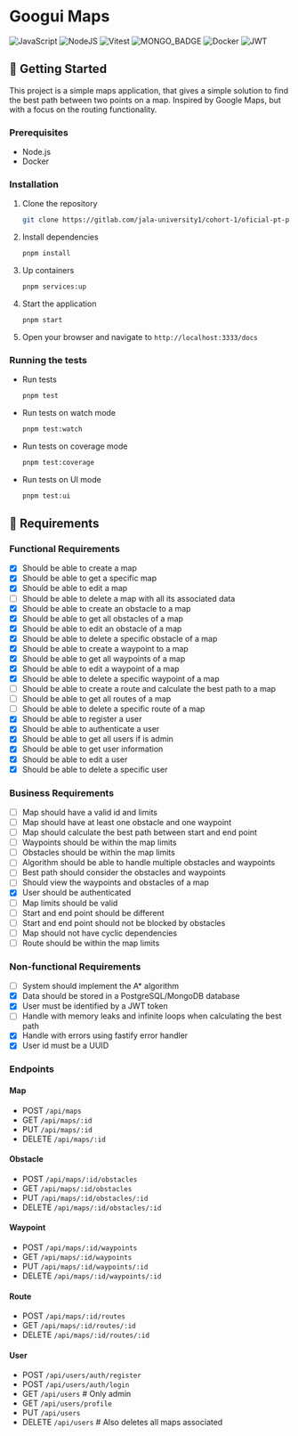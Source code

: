 # Googui Maps

![JavaScript](https://img.shields.io/badge/javascript-%23323330.svg?style=for-the-badge&logo=javascript&logoColor=%23F7DF1E)
![NodeJS](https://img.shields.io/badge/node.js-6DA55F?style=for-the-badge&logo=node.js&logoColor=white)
![Vitest](https://img.shields.io/badge/Vitest-6E9F18?logo=vitest&logoColor=fff&style=for-the-badge)
![MONGO_BADGE](https://img.shields.io/badge/MongoDB-%234ea94b.svg?style=for-the-badge&logo=mongodb&logoColor=white)
![Docker](https://img.shields.io/badge/Docker-2496ED?logo=docker&logoColor=fff&style=for-the-badge)
![JWT](https://img.shields.io/badge/JWT-black?style=for-the-badge&logo=JSON%20web%20tokens)
<!-- ![Postgres](https://img.shields.io/badge/postgres-%23316192.svg?style=for-the-badge&logo=postgresql&logoColor=white) -->

## 🚀 Getting Started

This project is a simple maps application, that gives a simple solution to find the best path between two points on a map. Inspired by Google Maps, but with a focus on the routing functionality.

### Prerequisites

- Node.js
- Docker

### Installation

1. Clone the repository

    ```bash
    git clone https://gitlab.com/jala-university1/cohort-1/oficial-pt-programa-o-4-apr-221/se-o-b/pes-de-pano
    ```

2. Install dependencies

    ```bash
    pnpm install
    ```

3. Up containers

    ```bash
    pnpm services:up
    ```

4. Start the application

    ```bash
    pnpm start
    ```

5. Open your browser and navigate to `http://localhost:3333/docs`

### Running the tests

- Run tests

    ```bash
    pnpm test
    ```

- Run tests on watch mode

    ```bash
    pnpm test:watch
    ```

- Run tests on coverage mode

    ```bash
    pnpm test:coverage
    ```

- Run tests on UI mode

    ```bash
    pnpm test:ui
    ```

## 📝 Requirements

### Functional Requirements

- [x] Should be able to create a map
- [x] Should be able to get a specific map
- [x] Should be able to edit a map
- [ ] Should be able to delete a map with all its associated data
- [x] Should be able to create an obstacle to a map
- [x] Should be able to get all obstacles of a map
- [x] Should be able to edit an obstacle of a map
- [x] Should be able to delete a specific obstacle of a map
- [x] Should be able to create a waypoint to a map
- [x] Should be able to get all waypoints of a map
- [x] Should be able to edit a waypoint of a map
- [x] Should be able to delete a specific waypoint of a map
- [ ] Should be able to create a route and calculate the best path to a map
- [ ] Should be able to get all routes of a map
- [ ] Should be able to delete a specific route of a map
- [x] Should be able to register a user
- [x] Should be able to authenticate a user
- [x] Should be able to get all users if is admin
- [x] Should be able to get user information
- [x] Should be able to edit a user
- [x] Should be able to delete a specific user

### Business Requirements

- [ ] Map should have a valid id and limits
- [ ] Map should have at least one obstacle and one waypoint
- [ ] Map should calculate the best path between start and end point
- [ ] Waypoints should be within the map limits
- [ ] Obstacles should be within the map limits
- [ ] Algorithm should be able to handle multiple obstacles and waypoints
- [ ] Best path should consider the obstacles and waypoints
- [ ] Should view the waypoints and obstacles of a map
- [x] User should be authenticated
- [ ] Map limits should be valid
- [ ] Start and end point should be different
- [ ] Start and end point should not be blocked by obstacles
- [ ] Map should not have cyclic dependencies
- [ ] Route should be within the map limits

### Non-functional Requirements

- [ ] System should implement the A* algorithm
- [x] Data should be stored in a PostgreSQL/MongoDB database
- [x] User must be identified by a JWT token
- [ ] Handle with memory leaks and infinite loops when calculating the best path
- [x] Handle with errors using fastify error handler
- [x] User id must be a UUID

### Endpoints

#### Map

- POST `/api/maps`
- GET `/api/maps/:id`
- PUT `/api/maps/:id`
- DELETE `/api/maps/:id`

#### Obstacle

- POST `/api/maps/:id/obstacles`
- GET `/api/maps/:id/obstacles`
- PUT `/api/maps/:id/obstacles/:id`
- DELETE `/api/maps/:id/obstacles/:id`

#### Waypoint

- POST `/api/maps/:id/waypoints`
- GET `/api/maps/:id/waypoints`
- PUT `/api/maps/:id/waypoints/:id`
- DELETE `/api/maps/:id/waypoints/:id`

#### Route

- POST `/api/maps/:id/routes`
- GET `/api/maps/:id/routes/:id`
- DELETE `/api/maps/:id/routes/:id`

#### User

- POST `/api/users/auth/register`
- POST `/api/users/auth/login`
- GET `/api/users` # Only admin
- GET `/api/users/profile`
- PUT `/api/users`
- DELETE `/api/users` # Also deletes all maps associated
